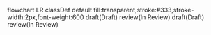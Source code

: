 flowchart LR
    classDef default fill:transparent,stroke:#333,stroke-width:2px,font-weight:600
    draft(Draft)
    review(In Review)
    draft(Draft)
    review(In Review)